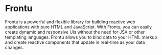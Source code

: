 # Frontu
Frontu is a powerful and flexible library for building reactive web applications with pure HTML and JavaScript. With Frontu, you can easily create dynamic and responsive UIs without the need for JSX or other templating languages. Frontu allows you to bind data to your HTML markup and create reactive components that update in real-time as your data changes. 
